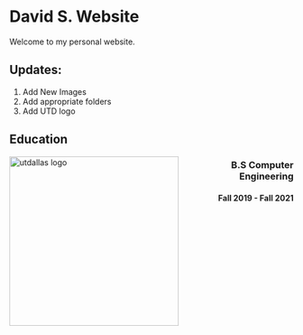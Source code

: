 # David S. Website

Welcome to my personal website.

## Updates:

1. Add New Images
2. Add appropriate folders
3. Add UTD logo


## Education
<p><a href="https://www.utdallas.edu/" target="_blank" rel="noopener noreferrer"><img width="300px" align="left" src="https://upload.wikimedia.org/wikipedia/commons/2/2b/UT_Dallas_Wordmark_-_2_Line.svg" alt="utdallas logo"></a> <h3 align="right">B.S Computer Engineering</h3> 
<h4 align="right">Fall 2019 - Fall 2021 </h4>
</p>

